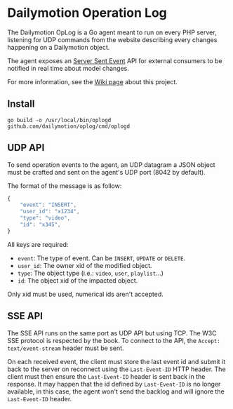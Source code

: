 # Dailymotion Operation Log

The Dailymotion OpLog is a Go agent meant to run on every PHP server, listening for UDP commands from the website describing every changes happening on a Dailymotion object.

The agent exposes an [Server Sent Event](http://dev.w3.org/html5/eventsource/) API for external consumers to be notified in real time about model changes.

For more information, see the [Wiki page](https://wiki.dailymotion.com/display/XP/OpLog) about this project.

## Install

    go build -o /usr/local/bin/oplogd github.com/dailymotion/oplog/cmd/oplogd

## UDP API

To send operation events to the agent, an UDP datagram a JSON object must be crafted and sent on the agent's UDP port (8042 by default).

The format of the message is as follow:

```javascript
{
    "event": "INSERT",
    "user_id": "x1234",
    "type": "video",
    "id": "x345",
}
```

All keys are required:

* `event`: The type of event. Can be `INSERT`, `UPDATE` or `DELETE`.
* `user_id`: The owner xid of the modified object.
* `type`: The object type (i.e.: `video`, `user`, `playlist`…)
* `id`: The object xid of the impacted object.

Only xid must be used, numerical ids aren't accepted.

## SSE API

The SSE API runs on the same port as UDP API but using TCP. The W3C SSE protocol is respected by the book. To connect to the API, the `Accept: text/event-stream` header must be sent.

On each received event, the client must store the last event id and submit it back to the server on reconnect using the `Last-Event-ID` HTTP header. The client must then ensure the `Last-Event-ID` header is sent back in the response. It may happen that the id defined by `Last-Event-ID` is no longer available, in this case, the agent won't send the backlog and will ignore the `Last-Event-ID` header.
